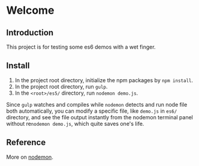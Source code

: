 # Welcome

## Introduction

This project is for testing some es6 demos with a wet finger.

## Install 

1. In the project root directory, initialize the npm packages by `npm install`.
2. In the project root directory, run `gulp`.
3. In the `<root>/es5/` directory, run `nodemon demo.js`.

Since `gulp` watches and compiles while `nodemon` detects and run node file both automatically, 
you can modify a specific file, like `demo.js` in `es6/` directory, and see the file output instantly from the nodemon terminal panel without re`nodemon demo.js`, which quite saves one's life.

## Reference

More on [nodemon](https://github.com/remy/nodemon).
